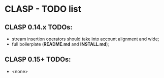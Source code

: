 # CLASP - TODO list <!-- omit in toc -->

## CLASP 0.14.x TODOs:

* stream insertion operators should take into account alignment and wide;
* full boilerplate (**README.md** and **INSTALL.md**);

## CLASP 0.15+ TODOs:

* \<none>


<!-- ########################### end of file ########################### -->

